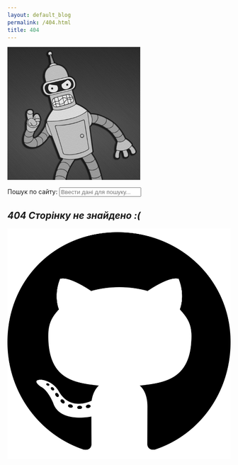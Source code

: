 ```yaml
---
layout: default_blog
permalink: /404.html
title: 404
---
```


![nyurch logo](/assets/img/bender.png?style=404)  

  <!-- Html Elements for Search -->

  <div id="search-container">Пошук по сайту:
  <input type="text" id="search-input" placeholder="Ввести дані для пошуку...">
  <ul id="results-container"></ul>
  </div>

  <!-- Script pointing to search-script.js -->

  <script src="/assets/js/simple-jekyll-search.min.js" type="text/javascript"></script>

  <!-- Configuration -->

  <script>
  SimpleJekyllSearch({
    searchInput: document.getElementById('search-input'),
    resultsContainer: document.getElementById('results-container'),
    json: '/search.json'
  })
  </script>

## **_404 Сторінку не знайдено  :(_**

![github logo](/assets/media/github.svg?style=head)  
